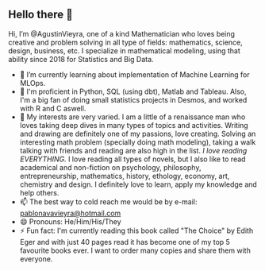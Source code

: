 <H2> Hello there 👋 </H2>

Hi, I’m @AgustinVieyra, one of a kind Mathematician who loves being creative and problem solving in all type of fields: mathematics, science, design,  business, etc. I specialize in mathematical modeling, using that ability since 2018 for Statistics and Big Data.


- 🌱 I’m currently learning about implementation of Machine Learning for MLOps.
- 📓 I'm proficient in Python, SQL (using dbt), Matlab and Tableau. Also, I'm a big fan of doing small statistics projects in Desmos, and worked with R and C aswell.
- 👀 My interests are very varied. I am a little of a renaissance man who loves taking deep dives in many types of topics and activities. Writing and drawing are definitely one of my passions, love creating. Solving an interesting math problem (specially doing math modeling), taking a walk talking with friends and reading are also high in the list. *I love reading EVERYTHING.* I love reading all types of novels, but I also like to read academical and non-fiction on psychology, philosophy, entrepreneurship, mathematics, history, ethology, economy, art, chemistry and design. I definitely love to learn, apply my knowledge and help others.
- 📫 The best way to cold reach me would be by e-mail: pablonavavieyra@hotmail.com
- 😄 Pronouns: He/Him/His/They
- ⚡ Fun fact: I'm currently reading this book called "The Choice" by Edith Eger and with just 40 pages read it has become one of my top 5 favourite books ever. I want to order many copies and share them with everyone.

<!---
AgustinVieyra/AgustinVieyra is a ✨ special ✨ repository because its `README.md` (this file) appears on your GitHub profile.
You can click the Preview link to take a look at your changes.
💞️ I’m looking for work, but also would like to collaborate on data analysis projects for enterprises, and any type of eco-ethical project.
--->
